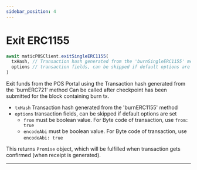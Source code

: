 ```yaml
---
sidebar_position: 4
---
```


# Exit ERC1155

```js
await maticPOSClient.exitSingleERC1155(
  txHash, // Transaction hash generated from the 'burnSingleERC1155' method
  options // transaction fields, can be skipped if default options are set
)

```

Exit funds from the POS Portal using the Transaction hash generated from the 'burnERC721' method
Can be called after checkpoint has been submitted for the block containing burn tx.

- `txHash` Transaction hash generated from the 'burnERC1155' method
- `options` transaction fields, can be skipped if default options are set
  - `from` must be boolean value. For Byte code of transaction, use `from: true`
  - `encodeAbi` must be boolean value. For Byte code of transaction, use `encodeAbi: true`

This returns `Promise` object, which will be fulfilled when transaction gets confirmed (when receipt is generated).

---
